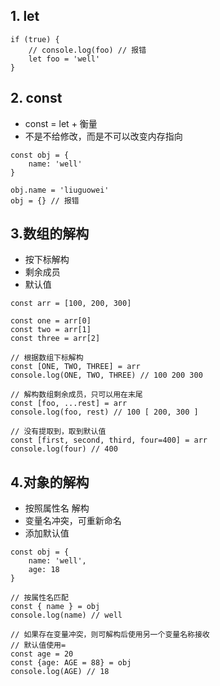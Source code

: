 ## 1. let

```
if (true) {
    // console.log(foo) // 报错
    let foo = 'well'
}
```

## 2. const

- const = let + 衡量
- 不是不给修改，而是不可以改变内存指向

```
const obj = {
    name: 'well'
}

obj.name = 'liuguowei'
obj = {} // 报错
```

## 3.数组的解构

- 按下标解构
- 剩余成员
- 默认值

```
const arr = [100, 200, 300]

const one = arr[0]
const two = arr[1]
const three = arr[2]

// 根据数组下标解构
const [ONE, TWO, THREE] = arr
console.log(ONE, TWO, THREE) // 100 200 300 

// 解构数组剩余成员，只可以用在末尾
const [foo, ...rest] = arr
console.log(foo, rest) // 100 [ 200, 300 ]

// 没有提取到，取到默认值
const [first, second, third, four=400] = arr
console.log(four) // 400
```

## 4.对象的解构

- 按照属性名 解构
- 变量名冲突，可重新命名
- 添加默认值

```
const obj = {
    name: 'well',
    age: 18
}

// 按属性名匹配
const { name } = obj
console.log(name) // well

// 如果存在变量冲突，则可解构后使用另一个变量名称接收
// 默认值使用=
const age = 20
const {age: AGE = 88} = obj
console.log(AGE) // 18

```

